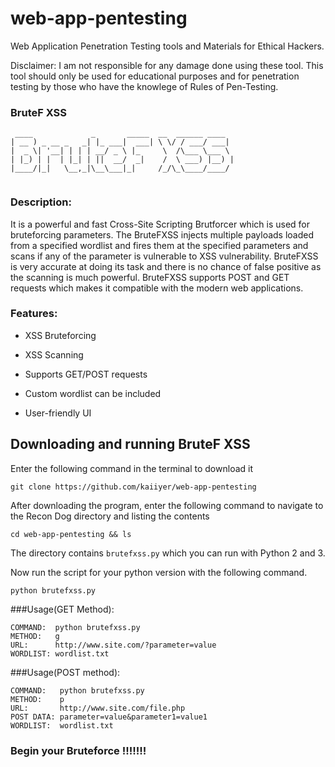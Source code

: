 # web-app-pentesting
Web Application Penetration Testing tools and Materials for Ethical Hackers.

Disclaimer: I am not responsible for any damage done using these tool. This tool should only be used for educational purposes and for penetration testing by those who have the knowlege of Rules of Pen-Testing.

### BruteF XSS       
```
 ____             _       _____  __  ______ ____  
| __ ) _ __ _   _| |_ ___|  ___| \ \/ / ___/ ___| 
|  _ \| '__| | | | __/ _ \ |_     \  /\___ \___ \ 
| |_) | |  | |_| | ||  __/  _|    /  \ ___) |__) |
|____/|_|   \__,_|\__\___|_|     /_/\_\____/____/ 
   
```
### Description:
It is a powerful and fast Cross-Site Scripting Brutforcer which is used for bruteforcing parameters. The BruteFXSS injects multiple payloads loaded from a specified wordlist and fires them at the specified parameters and scans if any of the parameter is vulnerable to XSS vulnerability. BruteFXSS is very accurate at doing its task and there is no chance of false positive as the scanning is much powerful. BruteFXSS supports POST and GET requests which makes it compatible with the modern web applications.

### Features:

* XSS Bruteforcing

* XSS Scanning

* Supports GET/POST requests

* Custom wordlist can be included

* User-friendly UI

## Downloading and running BruteF XSS

Enter the following command in the terminal to download it
```
git clone https://github.com/kaiiyer/web-app-pentesting
```
After downloading the program, enter the following command to navigate to the Recon Dog directory and listing the contents
```
cd web-app-pentesting && ls
```
The directory contains `brutefxss.py` which you can run with Python 2 and 3. 
 
Now run the script for your python version with the following command. 
```
python brutefxss.py
```

###Usage(GET Method):

```
COMMAND:  python brutefxss.py
METHOD:   g
URL:      http://www.site.com/?parameter=value
WORDLIST: wordlist.txt
```

###Usage(POST method):

```
COMMAND:   python brutefxss.py
METHOD:    p
URL:       http://www.site.com/file.php
POST DATA: parameter=value&parameter1=value1
WORDLIST:  wordlist.txt
```
### Begin your Bruteforce !!!!!!!
